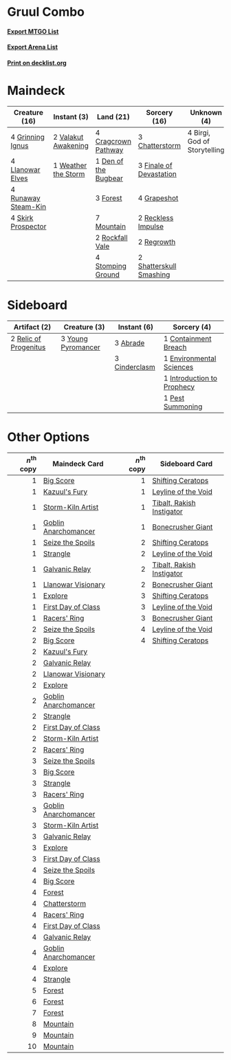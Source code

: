 # Gruul Combo

#### [Export MTGO List](../collection/Gruul%20Combo/Gruul%20Combo.txt)
#### [Export Arena List](../collection/Gruul%20Combo/Gruul%20Combo_arena.txt)
#### [Print on decklist.org](http://decklist.org/?deckmain=4%09Birgi,%20God%20of%20Storytelling%0A3%09Chatterstorm%0A4%09Cragcrown%20Pathway%0A1%09Den%20of%20the%20Bugbear%0A3%09Finale%20of%20Devastation%0A3%09Forest%0A4%09Grapeshot%0A4%09Grinning%20Ignus%0A4%09Llanowar%20Elves%0A7%09Mountain%0A2%09Reckless%20Impulse%0A2%09Regrowth%0A2%09Rockfall%20Vale%0A4%09Runaway%20Steam-Kin%0A2%09Shatterskull%20Smashing%0A4%09Skirk%20Prospector%0A4%09Stomping%20Ground%0A2%09Valakut%20Awakening%0A1%09Weather%20the%20Storm&deckside=3%09Abrade%0A3%09Cinderclasm%0A1%09Containment%20Breach%0A1%09Environmental%20Sciences%0A1%09Introduction%20to%20Prophecy%0A1%09Pest%20Summoning%0A2%09Relic%20of%20Progenitus%0A3%09Young%20Pyromancer)
# Maindeck

|                                        Creature (16)                                         |                                         Instant (3)                                          |                                           Land (21)                                           |                                           Sorcery (16)                                           |        Unknown (4)         |
|----------------------------------------------------------------------------------------------|----------------------------------------------------------------------------------------------|-----------------------------------------------------------------------------------------------|--------------------------------------------------------------------------------------------------|----------------------------|
|4 [Grinning Ignus](http://gatherer.wizards.com/Pages/Card/Details.aspx?multiverseid=136040)   |2 [Valakut Awakening](http://gatherer.wizards.com/Pages/Card/Details.aspx?multiverseid=491818)|4 [Cragcrown Pathway](http://gatherer.wizards.com/Pages/Card/Details.aspx?multiverseid=491915) |3 [Chatterstorm](http://gatherer.wizards.com/Pages/Card/Details.aspx?multiverseid=522228)         |4 Birgi, God of Storytelling|
|4 [Llanowar Elves](http://gatherer.wizards.com/Pages/Card/Details.aspx?multiverseid=129626)   |1 [Weather the Storm](http://gatherer.wizards.com/Pages/Card/Details.aspx?multiverseid=464140)|1 [Den of the Bugbear](http://gatherer.wizards.com/Pages/Card/Details.aspx?multiverseid=527541)|3 [Finale of Devastation](http://gatherer.wizards.com/Pages/Card/Details.aspx?multiverseid=461087)|                            |
|4 [Runaway Steam-Kin](http://gatherer.wizards.com/Pages/Card/Details.aspx?multiverseid=452865)|                                                                                              |3 [Forest](http://gatherer.wizards.com/Pages/Card/Details.aspx?multiverseid=439860)            |4 [Grapeshot](http://gatherer.wizards.com/Pages/Card/Details.aspx?multiverseid=426588)            |                            |
|4 [Skirk Prospector](http://gatherer.wizards.com/Pages/Card/Details.aspx?multiverseid=159051) |                                                                                              |7 [Mountain](http://gatherer.wizards.com/Pages/Card/Details.aspx?multiverseid=439859)          |2 [Reckless Impulse](http://gatherer.wizards.com/Pages/Card/Details.aspx?multiverseid=541032)     |                            |
|                                                                                              |                                                                                              |2 [Rockfall Vale](http://gatherer.wizards.com/Pages/Card/Details.aspx?multiverseid=535065)     |2 [Regrowth](http://gatherer.wizards.com/Pages/Card/Details.aspx?multiverseid=767)                |                            |
|                                                                                              |                                                                                              |4 [Stomping Ground](http://gatherer.wizards.com/Pages/Card/Details.aspx?multiverseid=405110)   |2 [Shatterskull Smashing](http://gatherer.wizards.com/Pages/Card/Details.aspx?multiverseid=491802)|                            |


# Sideboard

|                                          Artifact (2)                                          |                                        Creature (3)                                         |                                      Instant (6)                                       |                                             Sorcery (4)                                             |
|------------------------------------------------------------------------------------------------|---------------------------------------------------------------------------------------------|----------------------------------------------------------------------------------------|-----------------------------------------------------------------------------------------------------|
|2 [Relic of Progenitus](http://gatherer.wizards.com/Pages/Card/Details.aspx?multiverseid=174824)|3 [Young Pyromancer](http://gatherer.wizards.com/Pages/Card/Details.aspx?multiverseid=426592)|3 [Abrade](http://gatherer.wizards.com/Pages/Card/Details.aspx?multiverseid=430772)     |1 [Containment Breach](http://gatherer.wizards.com/Pages/Card/Details.aspx?multiverseid=513602)      |
|                                                                                                |                                                                                             |3 [Cinderclasm](http://gatherer.wizards.com/Pages/Card/Details.aspx?multiverseid=491776)|1 [Environmental Sciences](http://gatherer.wizards.com/Pages/Card/Details.aspx?multiverseid=513477)  |
|                                                                                                |                                                                                             |                                                                                        |1 [Introduction to Prophecy](http://gatherer.wizards.com/Pages/Card/Details.aspx?multiverseid=513480)|
|                                                                                                |                                                                                             |                                                                                        |1 [Pest Summoning](http://gatherer.wizards.com/Pages/Card/Details.aspx?multiverseid=513703)          |


# Other Options

|*n*<sup>th</sup> copy|                                         Maindeck Card                                         |*n*<sup>th</sup> copy|                                           Sideboard Card                                           |
|--------------------:|-----------------------------------------------------------------------------------------------|--------------------:|----------------------------------------------------------------------------------------------------|
|                    1|[Big Score](http://gatherer.wizards.com/Pages/Card/Details.aspx?multiverseid=555303)           |                    1|[Shifting Ceratops](http://gatherer.wizards.com/Pages/Card/Details.aspx?multiverseid=466948)        |
|                    1|[Kazuul's Fury](http://gatherer.wizards.com/Pages/Card/Details.aspx?multiverseid=491786)       |                    1|[Leyline of the Void](http://gatherer.wizards.com/Pages/Card/Details.aspx?multiverseid=107682)      |
|                    1|[Storm-Kiln Artist](http://gatherer.wizards.com/Pages/Card/Details.aspx?multiverseid=513592)   |                    1|[Tibalt, Rakish Instigator](http://gatherer.wizards.com/Pages/Card/Details.aspx?multiverseid=461073)|
|                    1|[Goblin Anarchomancer](http://gatherer.wizards.com/Pages/Card/Details.aspx?multiverseid=522276)|                    1|[Bonecrusher Giant](http://gatherer.wizards.com/Pages/Card/Details.aspx?multiverseid=473077)        |
|                    1|[Seize the Spoils](http://gatherer.wizards.com/Pages/Card/Details.aspx?multiverseid=503761)    |                    2|[Shifting Ceratops](http://gatherer.wizards.com/Pages/Card/Details.aspx?multiverseid=466948)        |
|                    1|[Strangle](http://gatherer.wizards.com/Pages/Card/Details.aspx?multiverseid=555326)            |                    2|[Leyline of the Void](http://gatherer.wizards.com/Pages/Card/Details.aspx?multiverseid=107682)      |
|                    1|[Galvanic Relay](http://gatherer.wizards.com/Pages/Card/Details.aspx?multiverseid=522203)      |                    2|[Tibalt, Rakish Instigator](http://gatherer.wizards.com/Pages/Card/Details.aspx?multiverseid=461073)|
|                    1|[Llanowar Visionary](http://gatherer.wizards.com/Pages/Card/Details.aspx?multiverseid=485516)  |                    2|[Bonecrusher Giant](http://gatherer.wizards.com/Pages/Card/Details.aspx?multiverseid=473077)        |
|                    1|[Explore](http://gatherer.wizards.com/Pages/Card/Details.aspx?multiverseid=451098)             |                    3|[Shifting Ceratops](http://gatherer.wizards.com/Pages/Card/Details.aspx?multiverseid=466948)        |
|                    1|[First Day of Class](http://gatherer.wizards.com/Pages/Card/Details.aspx?multiverseid=513579)  |                    3|[Leyline of the Void](http://gatherer.wizards.com/Pages/Card/Details.aspx?multiverseid=107682)      |
|                    1|[Racers' Ring](http://gatherer.wizards.com/Pages/Card/Details.aspx?multiverseid=555454)        |                    3|[Bonecrusher Giant](http://gatherer.wizards.com/Pages/Card/Details.aspx?multiverseid=473077)        |
|                    2|[Seize the Spoils](http://gatherer.wizards.com/Pages/Card/Details.aspx?multiverseid=503761)    |                    4|[Leyline of the Void](http://gatherer.wizards.com/Pages/Card/Details.aspx?multiverseid=107682)      |
|                    2|[Big Score](http://gatherer.wizards.com/Pages/Card/Details.aspx?multiverseid=555303)           |                    4|[Shifting Ceratops](http://gatherer.wizards.com/Pages/Card/Details.aspx?multiverseid=466948)        |
|                    2|[Kazuul's Fury](http://gatherer.wizards.com/Pages/Card/Details.aspx?multiverseid=491786)       |                     |                                                                                                    |
|                    2|[Galvanic Relay](http://gatherer.wizards.com/Pages/Card/Details.aspx?multiverseid=522203)      |                     |                                                                                                    |
|                    2|[Llanowar Visionary](http://gatherer.wizards.com/Pages/Card/Details.aspx?multiverseid=485516)  |                     |                                                                                                    |
|                    2|[Explore](http://gatherer.wizards.com/Pages/Card/Details.aspx?multiverseid=451098)             |                     |                                                                                                    |
|                    2|[Goblin Anarchomancer](http://gatherer.wizards.com/Pages/Card/Details.aspx?multiverseid=522276)|                     |                                                                                                    |
|                    2|[Strangle](http://gatherer.wizards.com/Pages/Card/Details.aspx?multiverseid=555326)            |                     |                                                                                                    |
|                    2|[First Day of Class](http://gatherer.wizards.com/Pages/Card/Details.aspx?multiverseid=513579)  |                     |                                                                                                    |
|                    2|[Storm-Kiln Artist](http://gatherer.wizards.com/Pages/Card/Details.aspx?multiverseid=513592)   |                     |                                                                                                    |
|                    2|[Racers' Ring](http://gatherer.wizards.com/Pages/Card/Details.aspx?multiverseid=555454)        |                     |                                                                                                    |
|                    3|[Seize the Spoils](http://gatherer.wizards.com/Pages/Card/Details.aspx?multiverseid=503761)    |                     |                                                                                                    |
|                    3|[Big Score](http://gatherer.wizards.com/Pages/Card/Details.aspx?multiverseid=555303)           |                     |                                                                                                    |
|                    3|[Strangle](http://gatherer.wizards.com/Pages/Card/Details.aspx?multiverseid=555326)            |                     |                                                                                                    |
|                    3|[Racers' Ring](http://gatherer.wizards.com/Pages/Card/Details.aspx?multiverseid=555454)        |                     |                                                                                                    |
|                    3|[Goblin Anarchomancer](http://gatherer.wizards.com/Pages/Card/Details.aspx?multiverseid=522276)|                     |                                                                                                    |
|                    3|[Storm-Kiln Artist](http://gatherer.wizards.com/Pages/Card/Details.aspx?multiverseid=513592)   |                     |                                                                                                    |
|                    3|[Galvanic Relay](http://gatherer.wizards.com/Pages/Card/Details.aspx?multiverseid=522203)      |                     |                                                                                                    |
|                    3|[Explore](http://gatherer.wizards.com/Pages/Card/Details.aspx?multiverseid=451098)             |                     |                                                                                                    |
|                    3|[First Day of Class](http://gatherer.wizards.com/Pages/Card/Details.aspx?multiverseid=513579)  |                     |                                                                                                    |
|                    4|[Seize the Spoils](http://gatherer.wizards.com/Pages/Card/Details.aspx?multiverseid=503761)    |                     |                                                                                                    |
|                    4|[Big Score](http://gatherer.wizards.com/Pages/Card/Details.aspx?multiverseid=555303)           |                     |                                                                                                    |
|                    4|[Forest](http://gatherer.wizards.com/Pages/Card/Details.aspx?multiverseid=439860)              |                     |                                                                                                    |
|                    4|[Chatterstorm](http://gatherer.wizards.com/Pages/Card/Details.aspx?multiverseid=522228)        |                     |                                                                                                    |
|                    4|[Racers' Ring](http://gatherer.wizards.com/Pages/Card/Details.aspx?multiverseid=555454)        |                     |                                                                                                    |
|                    4|[First Day of Class](http://gatherer.wizards.com/Pages/Card/Details.aspx?multiverseid=513579)  |                     |                                                                                                    |
|                    4|[Galvanic Relay](http://gatherer.wizards.com/Pages/Card/Details.aspx?multiverseid=522203)      |                     |                                                                                                    |
|                    4|[Goblin Anarchomancer](http://gatherer.wizards.com/Pages/Card/Details.aspx?multiverseid=522276)|                     |                                                                                                    |
|                    4|[Explore](http://gatherer.wizards.com/Pages/Card/Details.aspx?multiverseid=451098)             |                     |                                                                                                    |
|                    4|[Strangle](http://gatherer.wizards.com/Pages/Card/Details.aspx?multiverseid=555326)            |                     |                                                                                                    |
|                    5|[Forest](http://gatherer.wizards.com/Pages/Card/Details.aspx?multiverseid=439860)              |                     |                                                                                                    |
|                    6|[Forest](http://gatherer.wizards.com/Pages/Card/Details.aspx?multiverseid=439860)              |                     |                                                                                                    |
|                    7|[Forest](http://gatherer.wizards.com/Pages/Card/Details.aspx?multiverseid=439860)              |                     |                                                                                                    |
|                    8|[Mountain](http://gatherer.wizards.com/Pages/Card/Details.aspx?multiverseid=439859)            |                     |                                                                                                    |
|                    9|[Mountain](http://gatherer.wizards.com/Pages/Card/Details.aspx?multiverseid=439859)            |                     |                                                                                                    |
|                   10|[Mountain](http://gatherer.wizards.com/Pages/Card/Details.aspx?multiverseid=439859)            |                     |                                                                                                    |

